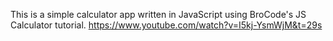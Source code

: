 This is a simple calculator app written in JavaScript using BroCode's JS Calculator tutorial.
https://www.youtube.com/watch?v=I5kj-YsmWjM&t=29s
